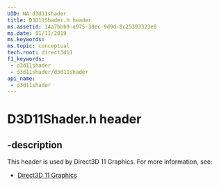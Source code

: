 ```yaml
---
UID: NA:d3d11shader
title: D3D11Shader.h header
ms.assetid: 14a7bbb9-a975-38ec-9d9d-8c25393323e0
ms.date: 01/11/2019
ms.keywords: 
ms.topic: conceptual
tech.root: direct3d11
f1_keywords:
 - d3d11shader
 - d3d11shader/d3d11shader
api_name:
 - d3d11shader
---
```


# D3D11Shader.h header


## -description

This header is used by Direct3D 11 Graphics. For more information, see:

- [Direct3D 11 Graphics](../_direct3d11/index.md)

